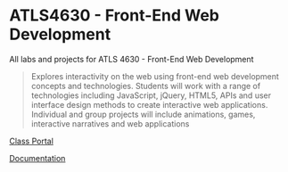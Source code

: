 # ATLS4630 - Front-End Web Development
All labs and projects for ATLS 4630 - Front-End Web Development

> Explores interactivity on the web using front-end web development concepts and technologies. Students will work with a range of technologies including JavaScript, jQuery, HTML5, APIs and user interface design methods to create interactive web applications. Individual and group projects will include animations, games, interactive narratives and web applications

[Class Portal]()

[Documentation](https://charliekoepke.wordpress.com/projects/atls-4630-web-front-end-development/)
